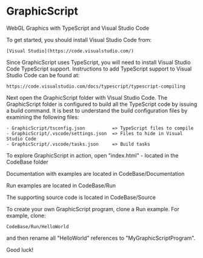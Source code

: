 # GraphicScript
WebGL Graphics with TypeScript and Visual Studio Code

To get started, you should install Visual Studio Code from:

    [Visual Studio](https://code.visualstudio.com/)

Since GraphicScript uses TypeScript, you will need to install Visual Studio Code TypeScript support.
Instructions to add TypeScript support to Visual Studio Code can be found at:

    https://code.visualstudio.com/docs/typescript/typescript-compiling

Next open the GraphicScript folder with Visual Studio Code.  The GraphicScript folder is configured
to build all the TypeScript code by issuing a build command.  It is best to understand the build
configuration files by examining the following files:

    - GraphicScript/tsconfig.json          => TypeScript files to compile
    - GraphicScript/.vscode/settings.json  => Files to hide in Visual Studio Code
    - GraphicScript/.vscode/tasks.json     => Build tasks

To explore GraphicScript in action, open "index.html" - located in the CodeBase folder

Documentation with examples are located in CodeBase/Documentation

Run examples are located in CodeBase/Run

The supporting source code is located in CodeBase/Source

To create your own GraphicScript program, clone a Run example. For example, clone:

    CodeBase/Run/HelloWorld

and then rename all "HelloWorld" references to "MyGraphicScriptProgram".

Good luck!
